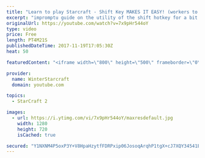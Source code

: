 ```yaml
---
title: "Learn to play Starcraft - Shift Key MAKES IT EASY! (workers to gas, waypoints, ctrl grps, moving)"
excerpt: "impromptu guide on the utility of the shift hotkey for a bit of everything"
originalUrl: https://youtube.com/watch?v=7x9pHr544oY
type: video
price: Free
length: PT4M21S
publishedDateTime: 2017-11-19T17:05:30Z
heat: 50

featuredContent: "<iframe width=\"800\" height=\"500\" frameborder=\"0\" src=\"https://www.youtube.com/embed/7x9pHr544oY\" allow=\"accelerometer; autoplay; encrypted-media; gyroscope; picture-in-picture\" allowfullscreen></iframe>"

provider:
  name: WinterStarcraft
  domain: youtube.com

topics:
  - StarCraft 2

images:
  - url: https://i.ytimg.com/vi/7x9pHr544oY/maxresdefault.jpg
    width: 1280
    height: 720
    isCached: true

secured: "Y1NXNM4P5oxP3Y+V8HpaHzytfFDRPxip06JosoqArqhP1tgX+cJ7XQY34541EUstsZwbk+0OuHc8KUSU/ToW3647YhnkuvJ7UeQVM4B7S/QV9cSOXHPJhiIgyyIPHKf5xcxUhsEcFGJ7ftqTmNWaCbJbP/lk6ugBP3H2A5oIGvL5sqbSYs3r5qEo2f6hdBPhl3mCmU5El1WxgX7xT9zPw9tHcOEZs5YDiZk2tdRALBoLxGLNyFk+CVa1YQu4xoNjfMhPsGLqNaxJC/BvLr9bcwJ+ecYeFKOteUmQgJoTCFM6BT/KeCYmy9XkOwlE4efe47Eq559K1vafQV6l5q3QY1w/YCFRIo6cKr1Ea+CMcgQbCnBKKvJ/TAXNdl4aCCy2587WnwO9iNx+TwzeXKz0g+jzjH1kni4vG1Tz3Vz/aQc=;0xaHc0ovFBYvhgnrMMN00A=="
---
```


